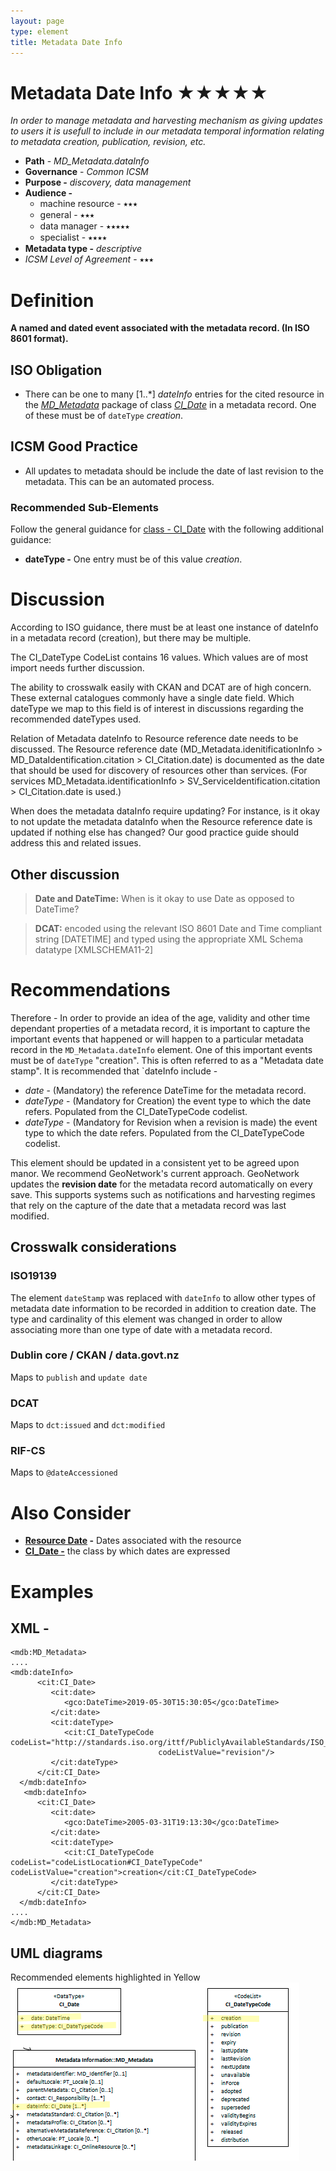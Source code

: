 ```yaml
---
layout: page
type: element
title: Metadata Date Info
---
```

#  Metadata Date Info ★★★★★
*In order to manage metadata and harvesting mechanism as giving updates to users it is usefull to include in our metadata temporal information relating to metadata creation, publication, revision, etc.*

- **Path** - *MD_Metadata.dataInfo*
- **Governance** -  *Common ICSM*
- **Purpose -** *discovery, data management*
- **Audience -** 
  - machine resource - ⭑⭑⭑
  - general - ⭑⭑⭑
  - data manager - ⭑⭑⭑⭑⭑
  - specialist - ⭑⭑⭑⭑
- **Metadata type -** *descriptive*
- *ICSM Level of Agreement* - ⭑⭑⭑

# Definition 
**A named and dated event associated with the metadata record. (In ISO 8601 format).**

## ISO Obligation 
- There can be one to many [1..\*] *dateInfo* entries for the cited resource in the  *[MD_Metadata](https://www.loomio.org/d/AniV8zO3/class-md_metadata)* package of class *[CI_Date](https://www.loomio.org/d/9Q8mJuea/class-ci_date)* in a metadata record.  One of these must be of `dateType` *creation*.

## ICSM Good Practice  
- All updates to metadata should be include the date of last revision to the metadata. This can be an automated process.

### Recommended Sub-Elements   
Follow the general guidance for [class - CI_Date](https://www.loomio.org/d/9Q8mJuea/class-ci_date) with the following additional guidance:
- **dateType -**  One entry must be of this value *creation*. 

# Discussion 
According to ISO guidance, there must be at least one instance of dateInfo in a metadata record (creation), but there may be multiple.

The CI_DateType CodeList contains 16 values. Which values are of most import needs further discussion. 

The ability to crosswalk easily with CKAN and DCAT are of high concern. These external catalogues commonly have a single date field. Which dateType we map to this field is of interest in discussions regarding the recommended dateTypes used.

Relation of Metadata dateInfo to Resource reference date needs to be discussed. The Resource reference date (MD_Metadata.idenitificationInfo > MD_DataIdentification.citation > CI_Citation.date) is documented as the date that should be used for discovery of resources other than services. (For services MD_Metadata.identificationInfo > SV_ServiceIdentification.citation > CI_Citation.date is used.)

When does the metadata dataInfo require updating? For instance, is it okay to not update the metadata dataInfo when the Resource reference date is updated if nothing else has changed? Our good practice guide should address this and related issues.

## Other discussion

> **Date and DateTime:**
When is it okay to use Date as opposed to DateTime?

> **DCAT:**
encoded using the relevant ISO 8601 Date and Time compliant string [DATETIME] and typed using the appropriate XML Schema datatype [XMLSCHEMA11-2]


# Recommendations 

Therefore - In order to provide an idea of the age, validity and other time dependant properties of a metadata record, it is important to capture the important events that happened or will happen to a particular metadata record in the `MD_Metadata.dateInfo` element.  One of this important events must be of `dateType` "creation".  This is often referred to as a "Metadata date stamp".
It is recommended that `dateInfo include - 
- *date* - (Mandatory) the reference DateTime for the metadata record.
- *dateType* - (Mandatory for Creation) the event type to which the date refers. Populated from the CI_DateTypeCode codelist.
- *dateType* - (Mandatory for Revision when a revision is made) the event type to which the date refers. Populated from the CI_DateTypeCode codelist.

This element should be updated in a consistent yet to be agreed upon manor.  We recommend GeoNetwork's current approach.  GeoNetwork updates the **revision date** for the metadata record automatically on every save. This supports systems such as notifications and harvesting regimes that  rely on the capture of the date that a metadata record was last modified.  

## Crosswalk considerations

### ISO19139
The element `dateStamp` was replaced with `dateInfo` to allow other types of metadata date information to be recorded in addition to creation date. The type and cardinality of this element was changed in order to allow associating more than one type of date with a metadata record.

### Dublin core / CKAN / data.govt.nz
Maps to `publish` and `update date`

### DCAT
Maps to `dct:issued` and `dct:modified`

### RIF-CS
Maps to `@dateAccessioned`

# Also Consider
 - **[Resource Date](https://www.loomio.org/d/wo72czua/md_identification-date-definition) -** Dates associated with the resource
- **[CI_Date -](https://www.loomio.org/d/9Q8mJuea/class-ci_date)** the class by which dates are expressed


# Examples

## XML -

```
<mdb:MD_Metadata>
....
<mdb:dateInfo>
      <cit:CI_Date>
         <cit:date>
            <gco:DateTime>2019-05-30T15:30:05</gco:DateTime>
         </cit:date>
         <cit:dateType>
            <cit:CI_DateTypeCode codeList="http://standards.iso.org/ittf/PubliclyAvailableStandards/ISO_19139_Schemas/resources/codelist/ML_gmxCodelists.xml#CI_DateTypeCode"
                                 codeListValue="revision"/>
         </cit:dateType>
      </cit:CI_Date>
  </mdb:dateInfo>
   <mdb:dateInfo>
      <cit:CI_Date>
         <cit:date>
            <gco:DateTime>2005-03-31T19:13:30</gco:DateTime>
         </cit:date>
         <cit:dateType>
            <cit:CI_DateTypeCode codeList="codeListLocation#CI_DateTypeCode" codeListValue="creation">creation</cit:CI_DateTypeCode>
         </cit:dateType>
      </cit:CI_Date>
  </mdb:dateInfo>
....
</mdb:MD_Metadata>
```

## UML diagrams
Recommended elements highlighted in Yellow
![dateInfo](../images/MetadataDateUML.png)
